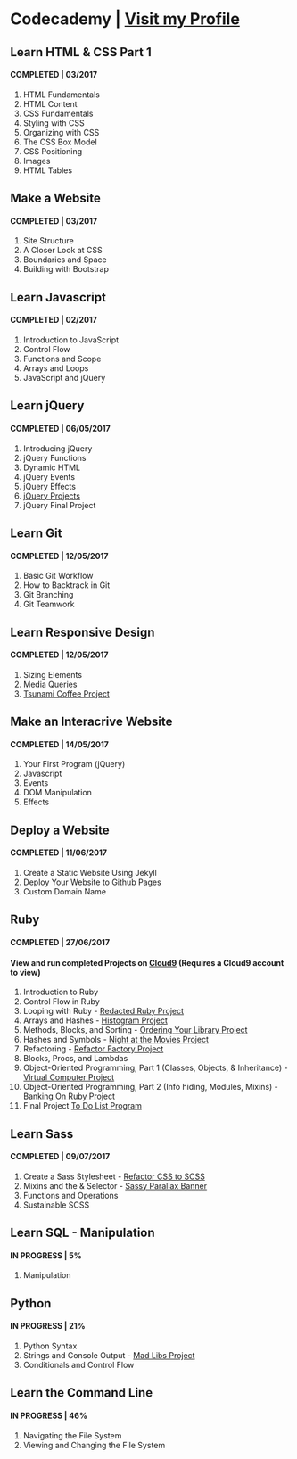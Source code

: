 # Codecademy | [Visit my Profile](https://www.codecademy.com/sebam2k4)

## Learn HTML & CSS Part 1
#### COMPLETED | 03/2017
1. HTML Fundamentals
2. HTML Content
3. CSS Fundamentals
4. Styling with CSS
5. Organizing with CSS
6. The CSS Box Model
7. CSS Positioning
8. Images
9. HTML Tables


## Make a Website
#### COMPLETED | 03/2017
1. Site Structure
2. A Closer Look at CSS
3. Boundaries and Space
4. Building with Bootstrap


## Learn Javascript
#### COMPLETED | 02/2017
1. Introduction to JavaScript
2. Control Flow
3. Functions and Scope
4. Arrays and Loops
5. JavaScript and jQuery


## Learn jQuery
#### COMPLETED | 06/05/2017
1. Introducing jQuery
2. jQuery Functions
3. Dynamic HTML
4. jQuery Events
5. jQuery Effects
6. [jQuery Projects](/Codecademy/jQuery-Projects/ "View jQuery Projects")
7. jQuery Final Project


## Learn Git
#### COMPLETED | 12/05/2017
1. Basic Git Workflow
2. How to Backtrack in Git
3. Git Branching
4. Git Teamwork


## Learn Responsive Design
#### COMPLETED | 12/05/2017
1. Sizing Elements
2. Media Queries
3. [Tsunami Coffee Project](/Codecademy/Responsive-Design-Projects/ "View Tsunami Coffee Project")


## Make an Interacrive Website
#### COMPLETED | 14/05/2017
1. Your First Program (jQuery)
2. Javascript
3. Events
4. DOM Manipulation
5. Effects


## Deploy a Website
#### COMPLETED | 11/06/2017
1. Create a Static Website Using Jekyll
2. Deploy Your Website to Github Pages
3. Custom Domain Name


## Ruby
#### COMPLETED | 27/06/2017
#### View and run completed Projects on [Cloud9](https://ide.c9.io/sebam2k4/codecademy-ruby-practice) (Requires a Cloud9 account to view)
1. Introduction to Ruby
2. Control Flow in Ruby
3. Looping with Ruby - [Redacted Ruby Project](/Codecademy/Ruby-Projects/ "view Ruby Projects")
4. Arrays and Hashes - [Histogram Project](/Codecademy/Ruby-Projects/ "view Ruby Projects")
5. Methods, Blocks, and Sorting - [Ordering Your Library Project](Codecademy/Ruby-Projects/ "view Ruby Projects")
6. Hashes and Symbols - [Night at the Movies Project](/Codecademy/Ruby-Projects/ "view Ruby Projects")
7. Refactoring - [Refactor Factory Project](/Codecademy/Ruby-Projects/ "view Ruby Projects")
8. Blocks, Procs, and Lambdas
9. Object-Oriented Programming, Part 1 (Classes, Objects, & Inheritance) - [Virtual Computer Project](/Codecademy/Ruby-Projects/ "view Ruby Projects")
10. Object-Oriented Programming, Part 2 (Info hiding, Modules, Mixins) - [Banking On Ruby Project](/Codecademy/Ruby-Projects/ "view Ruby Projects")
11. Final Project [To Do List Program](/Codecademy/Ruby-Projects/ "view Ruby Projects")


## Learn Sass
#### COMPLETED | 09/07/2017
1. Create a Sass Stylesheet - [Refactor CSS to SCSS](/Codecademy/Sass-Projects/ "View projects")
2. Mixins and the & Selector - [Sassy Parallax Banner](/Codecademy/Sass-Projects/ "view projects")
3. Functions and Operations
4. Sustainable SCSS


## Learn SQL - Manipulation
#### IN PROGRESS | 5%
1. Manipulation


## Python
#### IN PROGRESS | 21%
1. Python Syntax
2. Strings and Console Output - [Mad Libs Project](/Codecademy/Python-Projects/ "view Python projects")
3. Conditionals and Control Flow


## Learn the Command Line
#### IN PROGRESS | 46%
1. Navigating the File System
2. Viewing and Changing the File System
